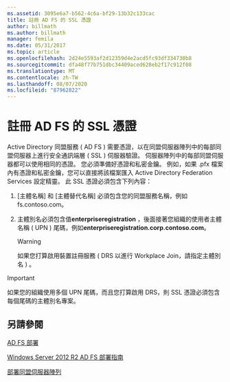```yaml
---
ms.assetid: 3095e6a7-b562-4c6a-bf29-13b32c133cac
title: 註冊 AD FS 的 SSL 憑證
author: billmath
ms.author: billmath
manager: femila
ms.date: 05/31/2017
ms.topic: article
ms.openlocfilehash: 2d24e5593af2d12359d4e2acd5fc93df334730b8
ms.sourcegitcommit: dfa48f77b751dbc34409aced628eb2f17c912f08
ms.translationtype: MT
ms.contentlocale: zh-TW
ms.lasthandoff: 08/07/2020
ms.locfileid: "87962822"
---
```

# <a name="enroll-an-ssl-certificate-for-ad-fs"></a>註冊 AD FS 的 SSL 憑證

Active Directory 同盟服務 \( AD FS \) 需要憑證，以在同盟伺服器陣列中的每部同盟伺服器上進行安全通訊端層 \( SSL \) 伺服器驗證。 伺服器陣列中的每部同盟伺服器都可以使用相同的憑證。 您必須準備好憑證和私密金鑰。 例如，如果 .pfx 檔案內有憑證和私密金鑰，您可以直接將該檔案匯入 Active Directory Federation Services 設定精靈。 此 SSL 憑證必須包含下列內容：

1.  [主體名稱] 和 [主體替代名稱] 必須包含您的同盟服務名稱，例如 fs.contoso.com。

2.  主體別名必須包含值**enterpriseregistration** ，後面接著您組織的使用者主體名稱 \( UPN \) 尾碼，例如**enterpriseregistration.corp.contoso.com**。

    > [!WARNING]
    > 如果您打算啟用裝置註冊服務 \( DRS 以進行 Workplace Join，請指定主體別名 \) 。

> [!IMPORTANT]
> 如果您的組織使用多個 UPN 尾碼，而且您打算啟用 DRS，則 SSL 憑證必須包含每個尾碼的主體別名專案。

## <a name="see-also"></a>另請參閱
[AD FS 部署](../../ad-fs/AD-FS-Deployment.md)

[Windows Server 2012 R2 AD FS 部署指南](../../ad-fs/deployment/Windows-Server-2012-R2-AD-FS-Deployment-Guide.md)

[部署同盟伺服器陣列](../../ad-fs/deployment/Deploying-a-Federation-Server-Farm.md)



